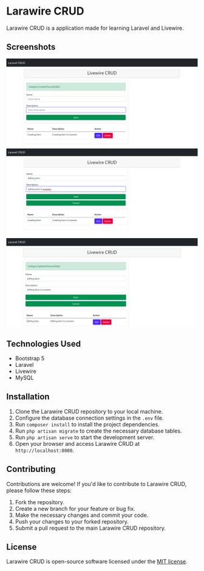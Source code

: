 # Larawire CRUD

Larawire CRUD is a application made for learning Laravel and Livewire.

## Screenshots

![Output 1](./public/images/2023-07-14_19-42.png)
![Output 2](./public/images/2023-07-14_19-42_1.png)
![Output 3](./public/images/2023-07-14_19-43.png)

## Technologies Used

- Bootstrap 5
- Laravel
- Livewire
- MySQL

## Installation

1. Clone the Larawire CRUD repository to your local machine.
2. Configure the database connection settings in the `.env` file.
3. Run `composer install` to install the project dependencies.
4. Run `php artisan migrate` to create the necessary database tables.
5. Run `php artisan serve` to start the development server.
6. Open your browser and access Larawire CRUD at `http://localhost:8000`.

## Contributing

Contributions are welcome! If you'd like to contribute to Larawire CRUD, please follow these steps:

1. Fork the repository.
2. Create a new branch for your feature or bug fix.
3. Make the necessary changes and commit your code.
4. Push your changes to your forked repository.
5. Submit a pull request to the main Larawire CRUD repository.

## License

Larawire CRUD is open-source software licensed under the [MIT license](LICENSE).
